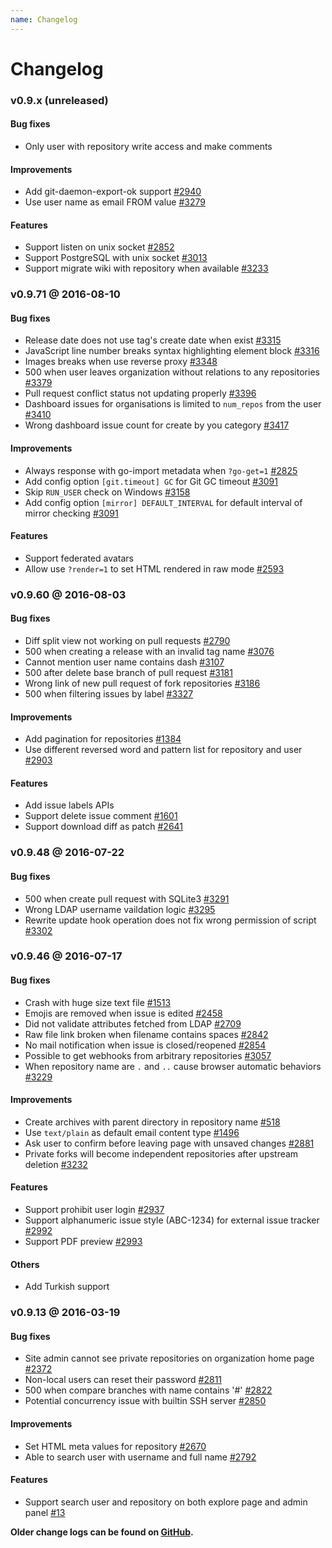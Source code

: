 ```yaml
---
name: Changelog
---
```


# Changelog

### v0.9.x (unreleased)

#### Bug fixes

- Only user with repository write access and make comments 

#### Improvements

- Add git-daemon-export-ok support [#2940](https://github.com/gogits/gogs/issues/2940)
- Use user name as email FROM value [#3279](https://github.com/gogits/gogs/issues/3279)

#### Features

- Support listen on unix socket [#2852](https://github.com/gogits/gogs/pull/2852)
- Support PostgreSQL with unix socket [#3013](https://github.com/gogits/gogs/issues/3013)
- Support migrate wiki with repository when available [#3233](https://github.com/gogits/gogs/pull/3233)

### v0.9.71 @ 2016-08-10

#### Bug fixes

- Release date does not use tag's create date when exist [#3315](https://github.com/gogits/gogs/issues/3315)
- JavaScript line number breaks syntax highlighting element block [#3316](https://github.com/gogits/gogs/issues/3316)
- Images breaks when use reverse proxy [#3348](https://github.com/gogits/gogs/issues/3348)
- 500 when user leaves organization without relations to any repositories [#3379](https://github.com/gogits/gogs/issues/3379)
- Pull request conflict status not updating properly [#3396](https://github.com/gogits/gogs/issues/3396)
- Dashboard issues for organisations is limited to `num_repos` from the user [#3410](https://github.com/gogits/gogs/issues/3410)
- Wrong dashboard issue count for create by you category [#3417](https://github.com/gogits/gogs/issues/3417)

#### Improvements

- Always response with go-import metadata when `?go-get=1` [#2825](https://github.com/gogits/gogs/issues/2825)
- Add config option `[git.timeout] GC` for Git GC timeout [#3091](https://github.com/gogits/gogs/issues/3091)
- Skip `RUN_USER` check on Windows [#3158](https://github.com/gogits/gogs/issues/3158)
- Add config option `[mirror] DEFAULT_INTERVAL` for default interval of mirror checking [#3091](https://github.com/gogits/gogs/issues/3091)

#### Features

- Support federated avatars
- Allow use `?render=1` to set HTML rendered in raw mode [#2593](https://github.com/gogits/gogs/issues/2593)

### v0.9.60 @ 2016-08-03

#### Bug fixes

- Diff split view not working on pull requests [#2790](https://github.com/gogits/gogs/issues/2790)
- 500 when creating a release with an invalid tag name [#3076](https://github.com/gogits/gogs/issues/3076)
- Cannot mention user name contains dash [#3107](https://github.com/gogits/gogs/issues/3107)
- 500 after delete base branch of pull request [#3181](https://github.com/gogits/gogs/issues/3181)
- Wrong link of new pull request of fork repositories [#3186](https://github.com/gogits/gogs/issues/3186)
- 500 when filtering issues by label [#3327](https://github.com/gogits/gogs/issues/3327)

#### Improvements

- Add pagination for repositories [#1384](https://github.com/gogits/gogs/issues/1384)
- Use different reversed word and pattern list for repository and user [#2903](https://github.com/gogits/gogs/issues/2903)

#### Features

- Add issue labels APIs 
- Support delete issue comment [#1601](https://github.com/gogits/gogs/issues/1601)
- Support download diff as patch [#2641](https://github.com/gogits/gogs/issues/2641)

### v0.9.48 @ 2016-07-22

#### Bug fixes

- 500 when create pull request with SQLite3 [#3291](https://github.com/gogits/gogs/issues/3291)
- Wrong LDAP username vaildation logic [#3295](https://github.com/gogits/gogs/issues/3295)
- Rewrite update hook operation does not fix wrong permission of script [#3302](https://github.com/gogits/gogs/issues/3302)

### v0.9.46 @ 2016-07-17

#### Bug fixes

- Crash with huge size text file [#1513](https://github.com/gogits/gogs/issues/1513)
- Emojis are removed when issue is edited [#2458](https://github.com/gogits/gogs/issues/2458)
- Did not validate attributes fetched from LDAP [#2709](https://github.com/gogits/gogs/issues/2709)
- Raw file link broken when filename contains spaces [#2842](https://github.com/gogits/gogs/issues/2842)
- No mail notification when issue is closed/reopened [#2854](https://github.com/gogits/gogs/issues/2854)
- Possible to get webhooks from arbitrary repositories [#3057](https://github.com/gogits/gogs/issues/3057)
- When repository name are `.` and `..` cause browser automatic behaviors [#3229](https://github.com/gogits/gogs/issues/3229)

#### Improvements

- Create archives with parent directory in repository name [#518](https://github.com/gogits/gogs/issues/518)
- Use `text/plain` as default email content type [#1496](https://github.com/gogits/gogs/issues/1496)
- Ask user to confirm before leaving page with unsaved changes [#2881](https://github.com/gogits/gogs/issues/2881)
- Private forks will become independent repositories after upstream deletion [#3232](https://github.com/gogits/gogs/pull/3232)

#### Features

- Support prohibit user login [#2937](https://github.com/gogits/gogs/issues/2937)
- Support alphanumeric issue style (ABC-1234) for external issue tracker [#2992](https://github.com/gogits/gogs/issues/2992)
- Support PDF preview [#2993](https://github.com/gogits/gogs/issues/2993)

#### Others

- Add Turkish support

### v0.9.13 @ 2016-03-19

#### Bug fixes

- Site admin cannot see private repositories on organization home page [#2372](https://github.com/gogits/gogs/issues/2372)
- Non-local users can reset their password [#2811](https://github.com/gogits/gogs/issues/2811)
- 500 when compare branches with name contains '#' [#2822](https://github.com/gogits/gogs/issues/2822)
- Potential concurrency issue with builtin SSH server [#2850](https://github.com/gogits/gogs/issues/2850)

#### Improvements

- Set HTML meta values for repository [#2670](https://github.com/gogits/gogs/issues/2670)
- Able to search user with username and full name [#2792](https://github.com/gogits/gogs/issues/2792)

#### Features

- Support search user and repository on both explore page and admin panel [#13](https://github.com/gogits/gogs/issues/13)

**Older change logs can be found on [GitHub](https://github.com/gogits/gogs/releases?after=v0.9.13).**
